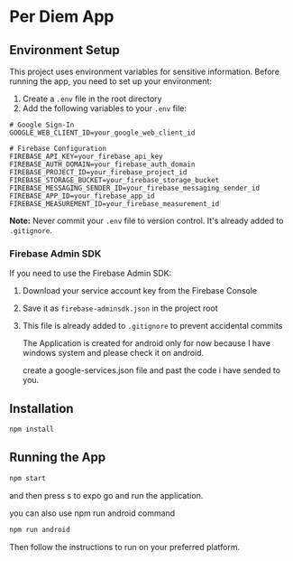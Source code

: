# Per Diem App

## Environment Setup

This project uses environment variables for sensitive information. Before running the app, you need to set up your environment:

1. Create a `.env` file in the root directory
2. Add the following variables to your `.env` file:

```
# Google Sign-In
GOOGLE_WEB_CLIENT_ID=your_google_web_client_id

# Firebase Configuration
FIREBASE_API_KEY=your_firebase_api_key
FIREBASE_AUTH_DOMAIN=your_firebase_auth_domain
FIREBASE_PROJECT_ID=your_firebase_project_id
FIREBASE_STORAGE_BUCKET=your_firebase_storage_bucket
FIREBASE_MESSAGING_SENDER_ID=your_firebase_messaging_sender_id
FIREBASE_APP_ID=your_firebase_app_id
FIREBASE_MEASUREMENT_ID=your_firebase_measurement_id
```

**Note:** Never commit your `.env` file to version control. It's already added to `.gitignore`.

### Firebase Admin SDK

If you need to use the Firebase Admin SDK:

1. Download your service account key from the Firebase Console
2. Save it as `firebase-adminsdk.json` in the project root
3. This file is already added to `.gitignore` to prevent accidental commits

   The Application is created for android only for now because I have windows system and please check it on android.

   create a google-services.json file and past the code i have sended to you.

## Installation

```bash
npm install
```

## Running the App

```bash
npm start
```
and then press s to expo go and run the application.

you can also use npm run android command

```bash
npm run android
```


Then follow the instructions to run on your preferred platform. 

